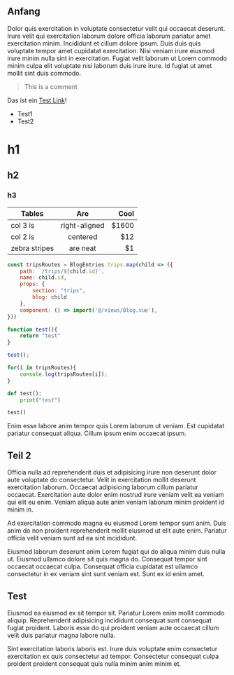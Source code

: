
## Anfang

Dolor quis exercitation in voluptate consectetur velit qui occaecat deserunt. Irure velit qui exercitation laborum dolore officia laborum pariatur amet exercitation minim. Incididunt et cillum dolore ipsum. Duis duis quis voluptate tempor amet cupidatat exercitation. Nisi veniam irure eiusmod irure minim nulla sint in exercitation. Fugiat velit laborum ut Lorem commodo minim culpa elit voluptate nisi laborum duis irure irure. Id fugiat ut amet mollit sint duis commodo.

> This is a comment

Das ist ein [Test Link](https://google.com)!

- Test1
- Test2

# h1
## h2
### h3

| Tables        | Are           | Cool  |
| ------------- |:-------------:| -----:|
| col 3 is      | right-aligned | $1600 |
| col 2 is      | centered      |   $12 |
| zebra stripes | are neat      |    $1 |


``` JavaScript
const tripsRoutes = BlogEntries.trips.map(child => ({
    path: `/trips/${child.id}`,
    name: child.id,
    props: {
        section: "trips",
        blog: child
    },
    component: () => import('@/views/Blog.vue'),
}))

function test(){
    return "test"
}

test();

for(i in tripsRoutes){
    console.log(tripsRoutes[i]);
}
```

``` Python
def test():
    print("test")

test()
```

Enim esse labore anim tempor quis Lorem laborum ut veniam. Est cupidatat pariatur consequat aliqua. Cillum ipsum enim occaecat ipsum.

## Teil 2

Officia nulla ad reprehenderit duis et adipisicing irure non deserunt dolor aute voluptate do consectetur. Velit in exercitation mollit deserunt exercitation laborum. Occaecat adipisicing laborum cillum pariatur occaecat. Exercitation aute dolor enim nostrud irure veniam velit ea veniam qui elit eu enim. Veniam aliqua aute anim veniam laborum minim proident id minim in.

Ad exercitation commodo magna eu eiusmod Lorem tempor sunt anim. Duis anim do non proident reprehenderit mollit eiusmod ut elit aute enim. Pariatur officia velit veniam sunt ad ea sint incididunt.

Eiusmod laborum deserunt anim Lorem fugiat qui do aliqua minim duis nulla ut. Eiusmod ullamco dolore sit quis magna do. Consequat tempor sint occaecat occaecat culpa. Consequat officia cupidatat est ullamco consectetur in ex veniam sint sunt veniam est. Sunt ex id enim amet.

## Test

Eiusmod ea eiusmod ex sit tempor sit. Pariatur Lorem enim mollit commodo aliquip. Reprehenderit adipisicing incididunt consequat sunt consequat fugiat proident. Laboris esse do qui proident veniam aute occaecat cillum velit duis pariatur magna labore nulla.

Sint exercitation laboris laboris est. Irure duis voluptate enim consectetur exercitation ex quis consectetur ad tempor. Consectetur consequat culpa proident proident consequat quis nulla minim anim minim et.